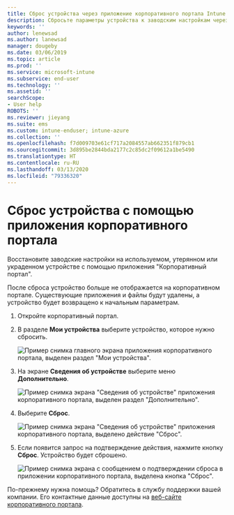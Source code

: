 ```yaml
---
title: Сброс устройства через приложение корпоративного портала Intune | Документация Майкрософт
description: Сбросьте параметры устройства к заводским настройкам через корпоративный портал для Windows 10.
keywords: ''
author: lenewsad
ms.author: lanewsad
manager: dougeby
ms.date: 03/06/2019
ms.topic: article
ms.prod: ''
ms.service: microsoft-intune
ms.subservice: end-user
ms.technology: ''
ms.assetid: ''
searchScope:
- User help
ROBOTS: ''
ms.reviewer: jieyang
ms.suite: ems
ms.custom: intune-enduser; intune-azure
ms.collection: ''
ms.openlocfilehash: f7d009703e61cf717a2084557ab662351f879cb1
ms.sourcegitcommit: 3d895be2844bda2177c2c85dc2f09612a1be5490
ms.translationtype: HT
ms.contentlocale: ru-RU
ms.lasthandoff: 03/13/2020
ms.locfileid: "79336320"
---
```

# <a name="reset-device-from-the-company-portal-app"></a>Сброс устройства с помощью приложения корпоративного портала  

Восстановите заводские настройки на используемом, утерянном или украденном устройстве с помощью приложения "Корпоративный портал".  

После сброса устройство больше не отображается на корпоративном портале. Существующие приложения и файлы будут удалены, а устройство будет возвращено к начальным параметрам.  


1. Откройте корпоративный портал.  
2. В разделе **Мои устройства** выберите устройство, которое нужно сбросить.   

    ![Пример снимка главного экрана приложения корпоративного портала, выделен раздел "Мои устройства".](./media/1802-cp-app-windows-home.png)  

3. На экране **Сведения об устройстве** выберите меню **Дополнительно**.  

    ![Пример снимка экрана "Сведения об устройстве" приложения корпоративного портала, выделен раздел "Дополнительно".](./media/1802-cp-app-windows-device-details.png)  

4. Выберите **Сброс**.  

     ![Пример снимка экрана "Сведения об устройстве" приложения корпоративного портала, выделено действие "Сброс". ](./media/1802-cp-app-windows-device-details-reset.png)  

5. Если появится запрос на подтверждение действия, нажмите кнопку **Сброс**. Устройство будет сброшено.  

     ![Пример снимка экрана с сообщением о подтверждении сброса в приложении корпоративного портала, выделена кнопка "Сброс". ](./media/1802-cp-app-windows-reset-confirm.png)  

По-прежнему нужна помощь? Обратитесь в службу поддержки вашей компании. Его контактные данные доступны на [веб-сайте корпоративного портала](https://go.microsoft.com/fwlink/?linkid=2010980).  
